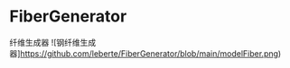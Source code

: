 # FiberGenerator
纤维生成器
![钢纤维生成器]https://github.com/leberte/FiberGenerator/blob/main/modelFiber.png)
